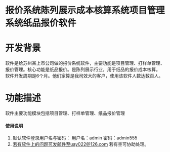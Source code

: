 # 报价系统陈列展示成本核算系统项目管理系统纸品报价软件


# 开发背景
软件是给苏州某上市公司做的报价系统软件，主要功能是项目管理、打样单管理、报价管理。核心功能是纸品报价。是陈列展示行业，用于纸品的报价成本核算。
软件开发周期是6个月。他们家算是我司效大的客户，使用该软件人数达数百人。

# 功能描述
软件主要功能模块包括项目管理、打样单管理、纸品报价管理

#### 使用说明

1. 默认软件登录用户名与密码：
用户名：admin
  密码：admin555
2.  若有软件上的问题可发邮件至uay022@126.com 若有空可协助处理。

